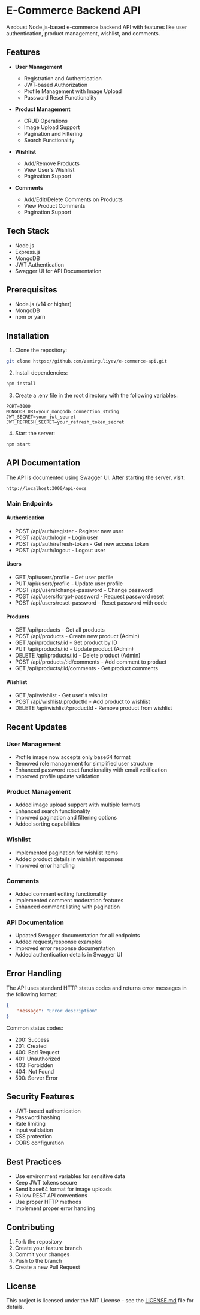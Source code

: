 # E-Commerce Backend API

A robust Node.js-based e-commerce backend API with features like user authentication, product management, wishlist, and comments.

## Features

- **User Management**
  - Registration and Authentication
  - JWT-based Authorization
  - Profile Management with Image Upload
  - Password Reset Functionality

- **Product Management**
  - CRUD Operations
  - Image Upload Support
  - Pagination and Filtering
  - Search Functionality

- **Wishlist**
  - Add/Remove Products
  - View User's Wishlist
  - Pagination Support

- **Comments**
  - Add/Edit/Delete Comments on Products
  - View Product Comments
  - Pagination Support

## Tech Stack

- Node.js
- Express.js
- MongoDB
- JWT Authentication
- Swagger UI for API Documentation

## Prerequisites

- Node.js (v14 or higher)
- MongoDB
- npm or yarn

## Installation

1. Clone the repository:
```bash
git clone https://github.com/zamirguliyev/e-commerce-api.git
```

2. Install dependencies:
```bash
npm install
```

3. Create a .env file in the root directory with the following variables:
```env
PORT=3000
MONGODB_URI=your_mongodb_connection_string
JWT_SECRET=your_jwt_secret
JWT_REFRESH_SECRET=your_refresh_token_secret
```

4. Start the server:
```bash
npm start
```

## API Documentation

The API is documented using Swagger UI. After starting the server, visit:
```
http://localhost:3000/api-docs
```

### Main Endpoints

#### Authentication
- POST /api/auth/register - Register new user
- POST /api/auth/login - Login user
- POST /api/auth/refresh-token - Get new access token
- POST /api/auth/logout - Logout user

#### Users
- GET /api/users/profile - Get user profile
- PUT /api/users/profile - Update user profile
- POST /api/users/change-password - Change password
- POST /api/users/forgot-password - Request password reset
- POST /api/users/reset-password - Reset password with code

#### Products
- GET /api/products - Get all products
- POST /api/products - Create new product (Admin)
- GET /api/products/:id - Get product by ID
- PUT /api/products/:id - Update product (Admin)
- DELETE /api/products/:id - Delete product (Admin)
- POST /api/products/:id/comments - Add comment to product
- GET /api/products/:id/comments - Get product comments

#### Wishlist
- GET /api/wishlist - Get user's wishlist
- POST /api/wishlist/:productId - Add product to wishlist
- DELETE /api/wishlist/:productId - Remove product from wishlist

## Recent Updates

### User Management
- Profile image now accepts only base64 format
- Removed role management for simplified user structure
- Enhanced password reset functionality with email verification
- Improved profile update validation

### Product Management
- Added image upload support with multiple formats
- Enhanced search functionality
- Improved pagination and filtering options
- Added sorting capabilities

### Wishlist
- Implemented pagination for wishlist items
- Added product details in wishlist responses
- Improved error handling

### Comments
- Added comment editing functionality
- Implemented comment moderation features
- Enhanced comment listing with pagination

### API Documentation
- Updated Swagger documentation for all endpoints
- Added request/response examples
- Improved error response documentation
- Added authentication details in Swagger UI

## Error Handling

The API uses standard HTTP status codes and returns error messages in the following format:
```json
{
    "message": "Error description"
}
```

Common status codes:
- 200: Success
- 201: Created
- 400: Bad Request
- 401: Unauthorized
- 403: Forbidden
- 404: Not Found
- 500: Server Error

## Security Features

- JWT-based authentication
- Password hashing
- Rate limiting
- Input validation
- XSS protection
- CORS configuration

## Best Practices

- Use environment variables for sensitive data
- Keep JWT tokens secure
- Send base64 format for image uploads
- Follow REST API conventions
- Use proper HTTP methods
- Implement proper error handling

## Contributing

1. Fork the repository
2. Create your feature branch
3. Commit your changes
4. Push to the branch
5. Create a new Pull Request

## License

This project is licensed under the MIT License - see the [LICENSE.md](LICENSE.md) file for details.